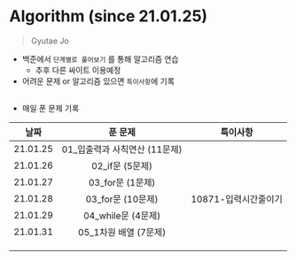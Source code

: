 # Algorithm (since 21.01.25)

> Gyutae Jo

- 백준에서 `단계별로 풀어보기` 를 통해 알고리즘 연습
  - 추후 다른 싸이트 이용예정
- 어려운 문제 or 알고리즘 있으면 `특이사항`에 기록

## 

- 매일 푼 문제 기록

|   날짜   |            푼 문제            |       특이사항       |
| :------: | :---------------------------: | :------------------: |
| 21.01.25 | 01_입출력과 사칙연산 (11문제) |                      |
| 21.01.26 |        02_if문 (5문제)        |                      |
| 21.01.27 |       03_for문 (1문제)        |                      |
| 21.01.28 |       03_for문 (10문제)       | 10871-입력시간줄이기 |
| 21.01.29 |      04_while문 (4문제)       |                      |
| 21.01.31 |     05_1차원 배열 (7문제)     |                      |
|          |                               |                      |
|          |                               |                      |
|          |                               |                      |

